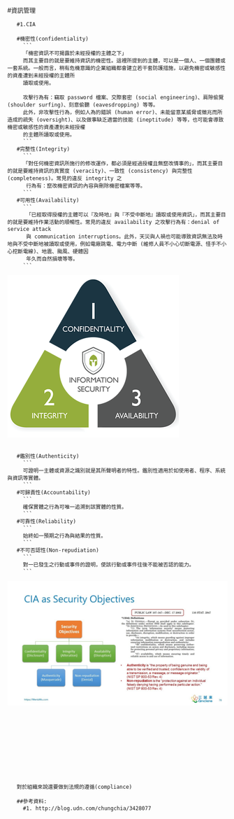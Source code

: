 #資訊管理
```
   #1.CIA
   
   #機密性(confidentiality)
     ```
     「機密資訊不可揭露於未經授權的主體之下」
     而其主要目的就是要維持資訊的機密性。這裡所提到的主體，可以是一個人、一個團體或一套系統。一般而言，稍有危機意識的企業組織都會建立若干套防護措施，以避免機密或敏感性的資產遭到未經授權的主體所
     讀取或使用。
     
     攻擊行為有：竊取 password 檔案、交際套密 (social engineering)、肩隙偷覽 (shoulder surfing)、刻意偷聽 (eavesdropping) 等等。
     此外，非攻擊性行為，例如人為的錯誤 (human error)、未能留意某威脅或徵兆而所造成的疏失 (oversight)、以及做事缺乏適當的技能 (ineptitude) 等等，也可能會導致機密或敏感性的資產遭到未經授權
     的主體所讀取或使用。
     ```
   #完整性(Integrity)
     ```
     「對任何機密資訊所施行的修改運作，都必須是經過授權且無竄改情事的」，而其主要目的就是要維持資訊的真實度 (veracity)、一致性 (consistency) 與完整性 (completeness)。常見的違反 integrity 之
      行為有：竄改機密資訊的內容與刪除機密檔案等等。
     ```
   #可用性(Availability)
     ```
      「已經取得授權的主體可以『及時地』與『不受中斷地』讀取或使用資訊」，而其主要目的就是要維持作業活動的順暢性。常見的違反 availability 之攻擊行為有：denial of service attack 
      與 communication interruptions。此外，天災與人禍也可能導致資訊無法及時地與不受中斷地被讀取或使用，例如電廠跳電、電力中斷 (維修人員不小心切斷電源、怪手不小心挖斷電線)、地震、颱風、硬體因
      年久而自然損壞等等。
     ```
```
   ![image](https://github.com/kampfcl3/ipas/blob/main/PIC/cia-triad.png)
```
   
   #鑑別性(Authenticity)
     ```
     可證明一主體或資源之識別就是其所聲明者的特性。鑑別性適用於如使用者、程序、系統與資訊等實體。
     ```
   #可歸責性(Accountability)
     ```
     確保實體之行為可唯一追溯到該實體的性質。
     ```
   #可靠性(Reliability)
     ```
     始終如一預期之行為與結果的性質。
     ```
   #不可否認性(Non-repudiation)
     ```
     對一已發生之行動或事件的證明，使該行動或事件往後不能被否認的能力。
     ```
```
   ![image](https://github.com/kampfcl3/ipas/blob/main/PIC/cia-as-security-objectives-v2.jpg)
```
     
     
   
   
   
   
   
   
   
   
   對於組織來說還要做到法規的遵循(compliance)
   
   ##參考資料:
     #1. http://blog.udn.com/chungchia/3428077
 ```
   
